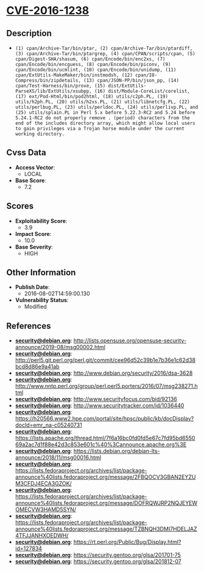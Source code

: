 
# [CVE-2016-1238](http://lists.opensuse.org/opensuse-security-announce/2019-08/msg00002.html)

## Description

- `(1) cpan/Archive-Tar/bin/ptar, (2) cpan/Archive-Tar/bin/ptardiff, (3) cpan/Archive-Tar/bin/ptargrep, (4) cpan/CPAN/scripts/cpan, (5) cpan/Digest-SHA/shasum, (6) cpan/Encode/bin/enc2xs, (7) cpan/Encode/bin/encguess, (8) cpan/Encode/bin/piconv, (9) cpan/Encode/bin/ucmlint, (10) cpan/Encode/bin/unidump, (11) cpan/ExtUtils-MakeMaker/bin/instmodsh, (12) cpan/IO-Compress/bin/zipdetails, (13) cpan/JSON-PP/bin/json_pp, (14) cpan/Test-Harness/bin/prove, (15) dist/ExtUtils-ParseXS/lib/ExtUtils/xsubpp, (16) dist/Module-CoreList/corelist, (17) ext/Pod-Html/bin/pod2html, (18) utils/c2ph.PL, (19) utils/h2ph.PL, (20) utils/h2xs.PL, (21) utils/libnetcfg.PL, (22) utils/perlbug.PL, (23) utils/perldoc.PL, (24) utils/perlivp.PL, and (25) utils/splain.PL in Perl 5.x before 5.22.3-RC2 and 5.24 before 5.24.1-RC2 do not properly remove . (period) characters from the end of the includes directory array, which might allow local users to gain privileges via a Trojan horse module under the current working directory.`

## Cvss Data

- **Access Vector**:
  - LOCAL
- **Base Score**:
  - 7.2

## Scores

- **Exploitability Score**:
  - 3.9
- **Impact Score**:
  - 10.0
- **Base Severity**:
  - HIGH

## Other Information

- **Publish Date**:
  - 2016-08-02T14:59:00.130
- **Vulnerability Status**:
  - Modified

## References

- **security@debian.org**: http://lists.opensuse.org/opensuse-security-announce/2019-08/msg00002.html
- **security@debian.org**: http://perl5.git.perl.org/perl.git/commit/cee96d52c39b1e7b36e1c62d38bcd8d86e9a41ab
- **security@debian.org**: http://www.debian.org/security/2016/dsa-3628
- **security@debian.org**: http://www.nntp.perl.org/group/perl.perl5.porters/2016/07/msg238271.html
- **security@debian.org**: http://www.securityfocus.com/bid/92136
- **security@debian.org**: http://www.securitytracker.com/id/1036440
- **security@debian.org**: https://h20566.www2.hpe.com/portal/site/hpsc/public/kb/docDisplay?docId=emr_na-c05240731
- **security@debian.org**: https://lists.apache.org/thread.html/7f6a16bc0fd0fd5e67c7fd95bd655069a2ac7d1f88e42d3c853e601c%40%3Cannounce.apache.org%3E
- **security@debian.org**: https://lists.debian.org/debian-lts-announce/2018/11/msg00016.html
- **security@debian.org**: https://lists.fedoraproject.org/archives/list/package-announce%40lists.fedoraproject.org/message/2FBQOCV3GBAN2EYZUM3CFDJ4ECA3GZOK/
- **security@debian.org**: https://lists.fedoraproject.org/archives/list/package-announce%40lists.fedoraproject.org/message/DOFRQWJRP2NQJEYEWOMECVW3HAMD5SYN/
- **security@debian.org**: https://lists.fedoraproject.org/archives/list/package-announce%40lists.fedoraproject.org/message/TZBNQH3DMI7HDELJAZ4TFJJANHXOEDWH/
- **security@debian.org**: https://rt.perl.org/Public/Bug/Display.html?id=127834
- **security@debian.org**: https://security.gentoo.org/glsa/201701-75
- **security@debian.org**: https://security.gentoo.org/glsa/201812-07

